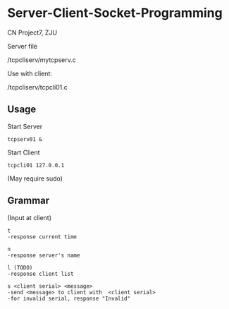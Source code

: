 # Server-Client-Socket-Programming
CN Project7, ZJU



Server file

/tcpcliserv/mytcpserv.c

Use with client:

/tcpcliserv/tcpcli01.c



## Usage

Start Server

```
tcpserv01 &
```

Start Client

```
tcpcli01 127.0.0.1
```

(May require sudo)



## Grammar

(Input at client)

```
t
-response current time

n
-response server's name

l (TODO)
-response client list

s <client serial> <message>
-send <message> to client with  <client serial>
-for invalid serial, response "Invalid"
```





